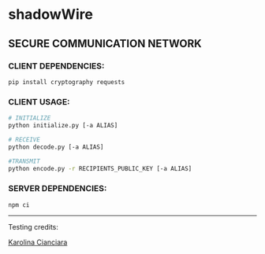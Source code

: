 # shadowWire
## SECURE COMMUNICATION NETWORK

### CLIENT DEPENDENCIES:
```
pip install cryptography requests
```

### CLIENT USAGE:
```bash
# INITIALIZE
python initialize.py [-a ALIAS]

# RECEIVE
python decode.py [-a ALIAS]

#TRANSMIT
python encode.py -r RECIPIENTS_PUBLIC_KEY [-a ALIAS]
```

### SERVER DEPENDENCIES:
```
npm ci
```
<hr>
Testing credits:<br>

[Karolina Cianciara](https://github.com/cianciara)
